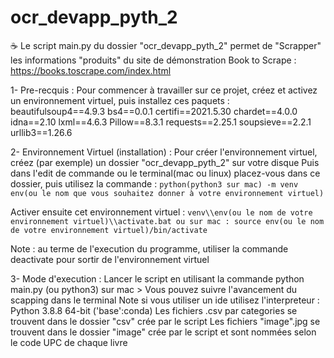 # ocr_devapp_pyth_2

:coffee: Le script main.py du dossier "ocr_devapp_pyth_2" permet de "Scrapper" les informations "produits" du site de démonstration Book to Scrape : https://books.toscrape.com/index.html

1- Pre-recquis : 
Pour commencer à travailler sur ce projet, créez et activez un environnement virtuel, puis installez ces paquets :
beautifulsoup4==4.9.3
bs4==0.0.1
certifi==2021.5.30
chardet==4.0.0
idna==2.10
lxml==4.6.3
Pillow==8.3.1
requests==2.25.1
soupsieve==2.2.1
urllib3==1.26.6

2- Environnement Virtuel (installation) : 
Pour créer l'environnement virtuel, créez (par exemple) un dossier "ocr_devapp_pyth_2" sur votre disque
Puis dans l'edit de commande ou le terminal(mac ou linux) placez-vous dans ce dossier, puis utilisez la commande : 
```python(python3 sur mac) -m venv env(ou le nom que vous souhaitez donner à votre environnement virtuel)```

Activer ensuite cet environnement virtuel : ```venv\\env(ou le nom de votre environnement virtuel)\\activate.bat ou sur mac : source env(ou le nom de votre environnement virtuel)/bin/activate```

 Note : au terme de l'execution du programme, utiliser la commande deactivate pour sortir de l'environnement virtuel
  
3- Mode d'execution : 
Lancer le script en utilisant la commande python main.py (ou python3) sur mac > Vous pouvez suivre l'avancement du scapping dans le terminal
Note si vous utiliser un ide utilisez l'interpreteur : Python 3.8.8 64-bit ('base':conda)
Les fichiers .csv par categories se trouvent dans le dossier "csv" crée par le script
Les fichiers "image".jpg se trouvent dans le dossier "image" crée par le script et sont nommées selon le code UPC de chaque livre




